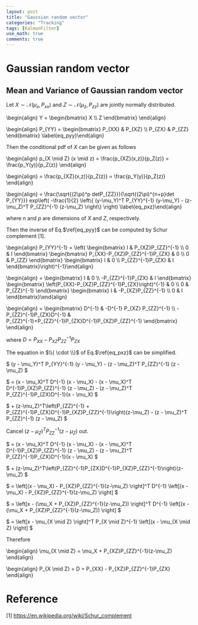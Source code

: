 ```yaml
---
layout: post
title: "Gaussian random vector"
categories: "Tracking"
tags: [KalmanFilter]
use_math: true
comments: true
---
```


# Gaussian random vector

## Mean and Variance of Gaussian random vector

Let $X \sim \mathcal{N}\left(\mu_x, P_{xx}\right)$ and $Z \sim \mathcal{N}\left(\mu_z, P_{zz}\right)$ are jointly normally distributed.

\begin{align} Y = \begin{bmatrix} X \\\\ Z \end{bmatrix} \end{align}

\begin{align} P_{YY} = \begin{bmatrix} P_{XX} & P_{XZ} \\\\ P_{ZX} & P_{ZZ} \end{bmatrix} \label{eq_pyy}\end{align}


Then the conditional pdf of $X$ can be given as follows

\begin{align} p_{X \mid Z} (x \mid z) = \frac{p_{XZ}(x,z)}{p_Z(z)} = \frac{p_Y(y)}{p_Z(z)} \end{align}

\begin{align} = \frac{p_{XZ}(x,z)}{p_Z(z)} = \frac{p_Y(y)}{p_Z(z)} \end{align}

\begin{align} = \frac{\sqrt{(2\pi)^p detP_{ZZ}}}{\sqrt{(2\pi)^{n+p}det P_{YY}}} exp\left( -\frac{1}{2} \left\\{  (y-\mu_Y)^T P_{YY}^{-1} (y-\mu_Y) - (z-\mu_Z)^T P_{ZZ}^{-1} (z-\mu_Z) \right\\} \right) \label{eq_pxz}\end{align}

where $n$ and $p$ are dimensions of $X$ and $Z$, respectively.

Then the inverse of Eq.$\ref{eq_pyy}$ can be computed by Schur complement [1].

\begin{align} P_{YY}^{-1} = \left( \begin{bmatrix} I & P_{XZ}P_{ZZ}^{-1} \\\\ 0 & I \end{bmatrix} \begin{bmatrix} P_{XX}-P_{XZ}P_{ZZ}^{-1}P_{ZX} & 0 \\\\ 0 & P_{ZZ} \end{bmatrix} \begin{bmatrix} I & 0 \\\\ P_{ZZ}^{-1}P_{ZX} & I \end{bmatrix}\right)^{-1}\end{align}

\begin{align} = \begin{bmatrix} I & 0 \\\\ -P_{ZZ}^{-1}P_{ZX} & I \end{bmatrix} \begin{bmatrix} \left(P_{XX}-P_{XZ}P_{ZZ}^{-1}P_{ZX}\right)^{-1} & 0 \\\\ 0 & P_{ZZ}^{-1} \end{bmatrix} \begin{bmatrix} I & -P_{XZ}P_{ZZ}^{-1} \\\\ 0 & I \end{bmatrix}\end{align}

\begin{align} = \begin{bmatrix} D^{-1} & -D^{-1} P_{XZ} P_{ZZ}^{-1} \\\\ -P_{ZZ}^{-1}P_{ZX}D^{-1} & P_{ZZ}^{-1}+P_{ZZ}^{-1}P_{ZX}D^{-1}P_{XZ}P_{ZZ}^{-1} \end{bmatrix} \end{align}

where $D = P_{XX} - P_{XZ}P_{ZZ}^{-1}P_{ZX}$

The equation in $\\{ \cdot \\}$ of Eq.$\ref{eq_pxz}$ can be simplified.

$ (y - \mu_Y)^T P_{YY}^{-1} (y - \mu_Y) - (z - \mu_Z)^T P_{ZZ}^{-1} (z - \mu_Z) $

$ = (x - \mu_X)^T D^{-1} (x - \mu_X) - (x - \mu_X)^T D^{-1}P_{XZ}P_{ZZ}^{-1} (z - \mu_Z) - (z - \mu_Z)^T P_{ZZ}^{-1}P_{ZX}D^{-1}(x - \mu_X) $

$ + (z-\mu_Z)^T\left(P_{ZZ}^{-1} + P_{ZZ}^{-1}P_{ZX}D^{-1}P_{XZ}P_{ZZ}^{-1}\right)(z-\mu_Z) - (z - \mu_Z)^T P_{ZZ}^{-1} (z - \mu_Z) $

Cancel $(z - \mu_Z)^T P_{ZZ}^{-1} (z - \mu_Z)$ out.

$ = (x - \mu_X)^T D^{-1} (x - \mu_X) - (x - \mu_X)^T D^{-1}P_{XZ}P_{ZZ}^{-1} (z - \mu_Z) - (z - \mu_Z)^T P_{ZZ}^{-1}P_{ZX}D^{-1}(x - \mu_X) $

$ + (z-\mu_Z)^T\left(P_{ZZ}^{-1}P_{ZX}D^{-1}P_{XZ}P_{ZZ}^{-1}\right)(z-\mu_Z) $

$ = \left[(x - \mu_X) - P_{XZ}P_{ZZ}^{-1}(z-\mu_Z) \right]^T D^{-1} \left[(x - \mu_X) - P_{XZ}P_{ZZ}^{-1}(z-\mu_Z) \right] $

$ = \left[x - (\mu_X + P_{XZ}P_{ZZ}^{-1}(z-\mu_Z)) \right]^T D^{-1} \left[(x - (\mu_X + P_{XZ}P_{ZZ}^{-1}(z-\mu_Z)) \right] $

$ = \left[x - \mu_{X \mid Z} \right]^T P_{X \mid Z}^{-1} \left[(x - \mu_{X \mid Z} \right] $

Therefore

\begin{align} \mu_{X \mid Z} = \mu_X + P_{XZ}P_{ZZ}^{-1}(z-\mu_Z) \end{align}

\begin{align} P_{X \mid Z} = D = P_{XX} - P_{XZ}P_{ZZ}^{-1}P_{ZX} \end{align}

# Reference
[1] https://en.wikipedia.org/wiki/Schur_complement